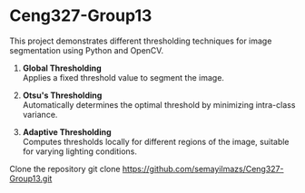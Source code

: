 # Ceng327-Group13

This project demonstrates different thresholding techniques for image segmentation using Python and OpenCV.

1. **Global Thresholding**  
   Applies a fixed threshold value to segment the image.

2. **Otsu's Thresholding**  
   Automatically determines the optimal threshold by minimizing intra-class variance.

3. **Adaptive Thresholding**  
   Computes thresholds locally for different regions of the image, suitable for varying lighting conditions.

Clone the repository
git clone https://github.com/semayilmazs/Ceng327-Group13.git
